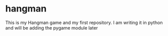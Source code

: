 # hangman
This is my Hangman game and my first repository.
I am writing it in python and will be adding the pygame module later

